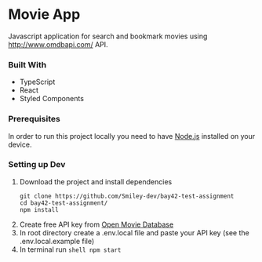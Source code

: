 # Movie App

Javascript application for search and bookmark movies using http://www.omdbapi.com/
API.

### Built With

- TypeScript
- React
- Styled Components

### Prerequisites

In order to run this project locally you need to have [Node.js](https://nodejs.org/en/) installed on your device.

### Setting up Dev

1. Download the project and install dependencies
      ```shell
      git clone https://github.com/Smiley-dev/bay42-test-assignment
      cd bay42-test-assignment/
      npm install
      ```
2. Create free API key from [Open Movie Database](https://www.omdbapi.com/)
3. In root directory create a .env.local file and paste your API key (see the .env.local.example file)
4. In terminal run `shell npm start`
